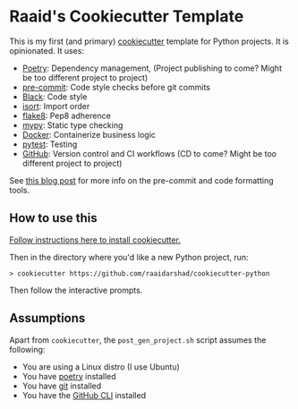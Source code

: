 # Raaid's Cookiecutter Template

This is my first (and primary) [cookiecutter](https://cookiecutter.readthedocs.io/en/stable/) template for Python projects. It is opinionated. It uses:
- [Poetry](https://python-poetry.org/): Dependency management, (Project publishing to come? Might be too different project to project)
- [pre-commit](https://pre-commit.com/): Code style checks before git commits
- [Black](https://black.readthedocs.io/en/stable/): Code style
- [isort](https://pycqa.github.io/isort/): Import order
- [flake8](https://flake8.pycqa.org/en/latest/): Pep8 adherence
- [mypy](https://mypy.readthedocs.io/en/stable/): Static type checking
- [Docker](https://www.docker.com/): Containerize business logic
- [pytest](https://docs.pytest.org/en/7.2.x/): Testing
- [GitHub](https://github.com/): Version control and CI workflows (CD to come? Might be too different project to project)

See [this blog post](https://www.raaid.xyz/posts/tech/learning2) for more info on the pre-commit and code formatting tools.

## How to use this

[Follow instructions here to install cookiecutter.](https://cookiecutter.readthedocs.io/en/stable/installation.html#install-cookiecutter)

Then in the directory where you'd like a new Python project, run:

`> cookiecutter https://github.com/raaidarshad/cookiecutter-python`

Then follow the interactive prompts.

## Assumptions

Apart from `cookiecutter`, the `post_gen_project.sh` script assumes the following:

- You are using a Linux distro (I use Ubuntu)
- You have [poetry](https://python-poetry.org/) installed
- You have [git](https://git-scm.com/book/en/v2/Getting-Started-Installing-Git) installed
- You have the [GitHub CLI](https://github.com/cli/cli) installed